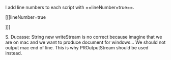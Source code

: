 I add line numbers to each script with ==lineNumber=true==.

[[[lineNumber=true
	
	
	
	
	
]]]

S. Ducasse: String new writeStream is no correct because imagine that we are on mac and we want to produce document for windows... We should not output mac end of line. This is why PROutputStream should be used instead. 